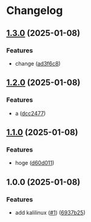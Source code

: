 # Changelog

## [1.3.0](https://github.com/shiron-dev/ci-test/compare/kalilinux-v1.2.0...kalilinux-v1.3.0) (2025-01-08)


### Features

* change ([ad3f6c8](https://github.com/shiron-dev/ci-test/commit/ad3f6c8dcceb423e35f7557abd099379e75b01ad))

## [1.2.0](https://github.com/shiron-dev/ci-test/compare/kalilinux-v1.1.0...kalilinux-v1.2.0) (2025-01-08)


### Features

* a ([dcc2477](https://github.com/shiron-dev/ci-test/commit/dcc2477d228b17096db08cd96904a4a9c1358030))

## [1.1.0](https://github.com/shiron-dev/ci-test/compare/kalilinux-v1.0.0...kalilinux-v1.1.0) (2025-01-08)


### Features

* hoge ([d60d011](https://github.com/shiron-dev/ci-test/commit/d60d01155ab1239cd012b63c7c30190db305422e))

## 1.0.0 (2025-01-08)


### Features

* add kalilinux ([#1](https://github.com/shiron-dev/ci-test/issues/1)) ([6937b25](https://github.com/shiron-dev/ci-test/commit/6937b25f366177a99114d1360c5021496ca6b744))
